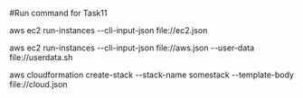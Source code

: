 #Run command for Task11

aws ec2 run-instances --cli-input-json file://ec2.json 

aws ec2 run-instances --cli-input-json file://aws.json --user-data file://userdata.sh

aws cloudformation create-stack --stack-name somestack --template-body file://cloud.json

